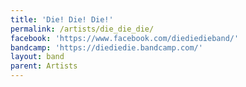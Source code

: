 ```yaml
---
title: 'Die! Die! Die!'
permalink: /artists/die_die_die/
facebook: 'https://www.facebook.com/diediedieband/'
bandcamp: 'https://diediedie.bandcamp.com/'
layout: band
parent: Artists
---
```

